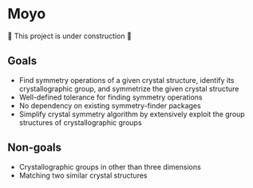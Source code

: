 # Moyo

🚧 This project is under construction 🚧

## Goals
-  Find symmetry operations of a given crystal structure, identify its crystallographic group, and symmetrize the given crystal structure
- Well-defined tolerance for finding symmetry operations
- No dependency on existing symmetry-finder packages
- Simplify crystal symmetry algorithm by extensively exploit the group structures of crystallographic groups

## Non-goals
- Crystallographic groups in other than three dimensions
- Matching two similar crystal structures
